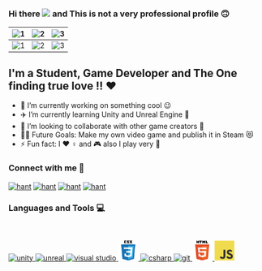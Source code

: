 ### Hi there <a href="#"><img src="https://media.giphy.com/media/hvRJCLFzcasrR4ia7z/giphy.gif" width="25px"></a> and This is not a very professional profile 🙃

| ![1](https://media.giphy.com/media/mRGmoWJ7JUB5vNoCYy/giphy.gif) | ![2](https://media.giphy.com/media/5OW9D8sfzccttn3MwL/giphy.gif) | ![3](https://media.giphy.com/media/Mvc9eIKWtq1pmYUA7d/giphy.gif) |
| --- | --- | --- |
| ![1](https://media.giphy.com/media/x8rhYlajlB0LiI7i16/giphy-downsized.gif) | ![2](https://media.giphy.com/media/hHQdTR16golKYTA9jU/giphy-downsized.gif) | ![3](https://media.giphy.com/media/GXD04gzl9ca2TiFoGb/giphy.gif) |



## I'm a Student, Game Developer and The One finding true love !! ❤️

- 🔰 I’m currently working on something cool :wink:
- :airplane: I’m currently learning Unity and Unreal Engine :dart:
- 👯 I’m looking to collaborate with other game creators 💯
- 🏳️‍🌈 Future Goals: Make my own video game and publish it in Steam 😻 
- ⚡ Fun fact: I :heart: ♀️ and 🎮 also I play very 🐔

### Connect with me 🦄

<p align="left">
<a href="https://www.facebook.com/hant1201" target="blank"><img align="center" src="https://www.vectorlogo.zone/logos/facebook/facebook-icon.svg" alt="hant" height="30" width="40" /></a>
<a href="https://twitter.com/nthzz121" target="blank"><img align="center" src="https://raw.githubusercontent.com/rahuldkjain/github-profile-readme-generator/master/src/images/icons/Social/twitter.svg" alt="hant" height="30" width="40" /></a>
<a href="https://www.linkedin.com/in/thanh-h%C3%A0-nguy%E1%BB%85n-64811a221/" target="blank"><img align="center" src="https://raw.githubusercontent.com/rahuldkjain/github-profile-readme-generator/master/src/images/icons/Social/linked-in-alt.svg" alt="hant" height="30" width="40" /></a>
<a href="#" target="blank"><img align="center" src="https://raw.githubusercontent.com/rahuldkjain/github-profile-readme-generator/master/src/images/icons/Social/instagram.svg" alt="hant" height="30" width="40" /></a>

<br />

### Languages and Tools :computer:
<br/> 
<p align="left"> <a href="https://unity.com/" target="_blank"> <img src="https://www.vectorlogo.zone/logos/unity3d/unity3d-icon.svg" alt="unity" width="40" height="40"/> </a> <a href="https://www.unrealengine.com/en-US/?sessionInvalidated=true" target="_blank"> <img src="https://raw.githubusercontent.com/detain/svg-logos/master/svg/unreal-1.svg" alt="unreal" width="40" height="40"/> </a> <a href="https://code.visualstudio.com/" target="_blank"> <img src="https://www.vectorlogo.zone/logos/visualstudio_code/visualstudio_code-icon.svg" alt="visual studio" width="40" height="40"/> </a> <a href="#" target="_blank"> <img src="https://raw.githubusercontent.com/devicons/devicon/master/icons/css3/css3-original-wordmark.svg" alt="css3" width="40" height="40"/> </a> <a href="#" target="_blank"> <img src="https://raw.githubusercontent.com/nthzz/devicon/master/icons/csharp/csharp-original.svg" alt="csharp" width="40" height="40"/> </a> <a href="https://git-scm.com/" target="_blank"> <img src="https://www.vectorlogo.zone/logos/git-scm/git-scm-icon.svg" alt="git" width="40" height="40"/> </a> <a href="#" target="_blank"> <img src="https://raw.githubusercontent.com/devicons/devicon/master/icons/html5/html5-original-wordmark.svg" alt="html5" width="40" height="40"/> </a> <a href="#" target="_blank"> <img src="https://raw.githubusercontent.com/devicons/devicon/master/icons/javascript/javascript-original.svg" alt="javascript" width="40" height="40"/> </a>

